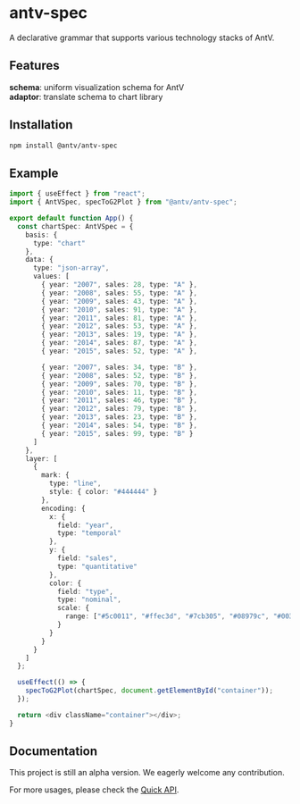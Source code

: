# antv-spec
A declarative grammar that supports various technology stacks of AntV.

## Features
**schema**: uniform visualization schema for AntV  
**adaptor**: translate schema to chart library

## Installation

```bash
npm install @antv/antv-spec
```

## Example

```ts
import { useEffect } from "react";
import { AntVSpec, specToG2Plot } from "@antv/antv-spec";

export default function App() {
  const chartSpec: AntVSpec = {
    basis: {
      type: "chart"
    },
    data: {
      type: "json-array",
      values: [
        { year: "2007", sales: 28, type: "A" },
        { year: "2008", sales: 55, type: "A" },
        { year: "2009", sales: 43, type: "A" },
        { year: "2010", sales: 91, type: "A" },
        { year: "2011", sales: 81, type: "A" },
        { year: "2012", sales: 53, type: "A" },
        { year: "2013", sales: 19, type: "A" },
        { year: "2014", sales: 87, type: "A" },
        { year: "2015", sales: 52, type: "A" },

        { year: "2007", sales: 34, type: "B" },
        { year: "2008", sales: 52, type: "B" },
        { year: "2009", sales: 70, type: "B" },
        { year: "2010", sales: 11, type: "B" },
        { year: "2011", sales: 46, type: "B" },
        { year: "2012", sales: 79, type: "B" },
        { year: "2013", sales: 23, type: "B" },
        { year: "2014", sales: 54, type: "B" },
        { year: "2015", sales: 99, type: "B" }
      ]
    },
    layer: [
      {
        mark: {
          type: "line",
          style: { color: "#444444" }
        },
        encoding: {
          x: {
            field: "year",
            type: "temporal"
          },
          y: {
            field: "sales",
            type: "quantitative"
          },
          color: {
            field: "type",
            type: "nominal",
            scale: {
              range: ["#5c0011", "#ffec3d", "#7cb305", "#08979c", "#003a8c"]
            }
          }
        }
      }
    ]
  };

  useEffect(() => {
    specToG2Plot(chartSpec, document.getElementById("container"));
  });

  return <div className="container"></div>;
}

```


## Documentation

This project is still an alpha version. We eagerly welcome any contribution.

For more usages, please check the [Quick API](./API.md).


